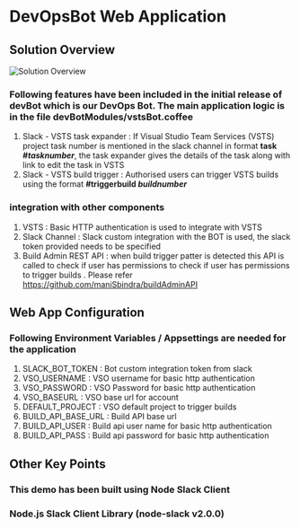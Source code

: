 # DevOpsBot Web Application

## Solution Overview
![Solution Overview](https://raw.githubusercontent.com/maniSbindra/devOpsBot/master/solution%20overview/DevBot.jpg "Solution Overview")

### Following features have been included in the initial release of devBot which is our DevOps Bot. The main application logic is in the file devBotModules/vstsBot.coffee
1. Slack - VSTS task expander : If Visual Studio Team Services (VSTS) project task number is mentioned in the slack channel in format **task #_tasknumber_**, the task expander gives the details of the task along with link to edit the task in VSTS
2. Slack - VSTS build trigger : Authorised users can trigger VSTS builds using the format **#triggerbuild _buildnumber_** 

### integration with other components
1. VSTS : Basic HTTP authentication is used to integrate with VSTS
2. Slack Channel : Slack custom integration with the BOT is used, the slack token provided needs to be specified
3. Build Admin REST API : when build trigger patter is detected this API is called to check if user has permissions to check if user has permissions to trigger builds . Please refer https://github.com/maniSbindra/buildAdminAPI 

## Web App Configuration
### Following Environment Variables / Appsettings are needed for the application
1. SLACK_BOT_TOKEN : Bot custom integration token from slack
2. VSO_USERNAME : VSO username for basic http authentication
3. VSO_PASSWORD : VSO Password for basic http authentication
4. VSO_BASEURL : VSO base url for account
5. DEFAULT_PROJECT : VSO default project to trigger builds
6. BUILD_API_BASE_URL : Build API base url
7. BUILD_API_USER : Build api user name for basic http authentication
8. BUILD_API_PASS : Build api password for basic http authentication


## Other Key Points
### This demo has been built using Node Slack Client
### Node.js Slack Client Library (node-slack v2.0.0)
